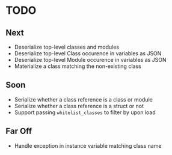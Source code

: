 # TODO

## Next

- Deserialize top-level classes and modules
- Deserialize top-level Class occurence in variables as JSON
- Deserialize top-level Module occurence in variables as JSON
- Materialize a class matching the non-existing class

## Soon

- Serialize whether a class reference is a class or module
- Serialize whether a class reference is a struct or not
- Support passing `whitelist_classes` to filter by upon load

## Far Off
    
- Handle exception in instance variable matching class name
